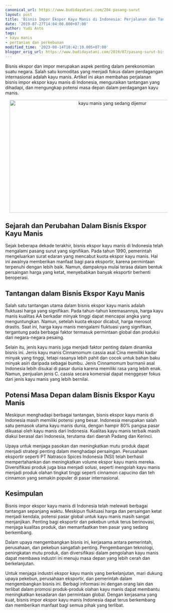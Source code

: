```yaml
---
canonical_url: https://www.budidayatani.com/204-pasang-surut
layout: post
title: 'Bisnis Impor Ekspor Kayu Manis di Indonesia: Perjalanan dan Tantangan'
date: '2019-07-27T14:04:00.000+07:00'
author: Yudi Anto
tags:
- kayu manis
- pertanian dan perkebunan
modified_time: '2023-08-14T10:42:10.005+07:00'
blogger_orig_url: https://www.budidayatani.com/2019/07/pasang-surut-bisnis-impor-ekspor-kayu.html
---
```


<p>Bisnis ekspor dan impor merupakan aspek penting dalam perekonomian suatu negara. Salah satu komoditas yang menjadi fokus dalam perdagangan internasional adalah kayu manis. Artikel ini akan membahas perjalanan bisnis impor ekspor kayu manis di Indonesia, menguraikan tantangan yang dihadapi, dan mengungkap potensi masa depan dalam perdagangan kayu manis.</p><div class="separator" style="clear: both; text-align: center;"><a href="https://blogger.googleusercontent.com/img/b/R29vZ2xl/AVvXsEh1VpUFWfI__pXUDoKbhCuM_Mrwv7rtMUuLqAhuOYu1VZo9g-qMIeo1M7x8tdLjw_9-pAkzUOj0aUDVrU4RpKk_E__zlCSjJVgtyHCjxKGh8DGgIIlmxqo9qJKbbAsaPVdlXv6ddp5biJVFRaFShtte1qw_PZc1mx0jzjUwExD4vQQTxMcgH95IYNSleQsu/s2133/kayu.jpg" imageanchor="1" style="margin-left: 1em; margin-right: 1em;"><img alt="kayu manis yang sedang dijemur" border="0" data-original-height="1200" data-original-width="2133" height="360" src="https://blogger.googleusercontent.com/img/b/R29vZ2xl/AVvXsEh1VpUFWfI__pXUDoKbhCuM_Mrwv7rtMUuLqAhuOYu1VZo9g-qMIeo1M7x8tdLjw_9-pAkzUOj0aUDVrU4RpKk_E__zlCSjJVgtyHCjxKGh8DGgIIlmxqo9qJKbbAsaPVdlXv6ddp5biJVFRaFShtte1qw_PZc1mx0jzjUwExD4vQQTxMcgH95IYNSleQsu/w640-h360/kayu.jpg" width="640" /></a></div><h2>Sejarah dan Perubahan Dalam Bisnis Ekspor Kayu Manis</h2><p>Sejak beberapa dekade terakhir, bisnis ekspor kayu manis di Indonesia telah mengalami pasang surut yang signifikan. Pada tahun 1990, pemerintah mengeluarkan surat edaran yang mencabut kuota ekspor kayu manis. Hal ini awalnya memberikan manfaat bagi para eksportir, karena permintaan terpenuhi dengan lebih baik. Namun, dampaknya mulai terasa dalam bentuk persaingan harga yang ketat, menyebabkan banyak eksportir berhenti beroperasi.</p><h2>Tantangan dalam Bisnis Ekspor Kayu Manis</h2><p>Salah satu tantangan utama dalam bisnis ekspor kayu manis adalah fluktuasi harga yang signifikan. Pada tahun-tahun keemasannya, harga kayu manis kualitas AA berkadar minyak tinggi dapat mencapai angka yang menguntungkan. Namun, setelah kuota ekspor dicabut, harga merosot drastis. Saat ini, harga kayu manis mengalami fluktuasi yang signifikan, tergantung pada berbagai faktor termasuk permintaan global dan produksi dari negara-negara pesaing.</p><p>Selain itu, jenis kayu manis juga menjadi faktor penting dalam dinamika bisnis ini. Jenis kayu manis Cinnamomum cassia asal Cina memiliki kadar minyak yang tinggi, tetapi rasanya lebih pahit dan cocok untuk bahan baku minyak asiri daripada sebagai bumbu. Jenis Cinnamomum burmanii asal Indonesia lebih disukai di pasar dunia karena memiliki rasa yang lebih enak. Namun, penjualan jenis C. cassia secara komersial dapat menggeser fokus dari jenis kayu manis yang lebih bernilai.</p><h2>Potensi Masa Depan dalam Bisnis Ekspor Kayu Manis</h2><p>Meskipun menghadapi berbagai tantangan, bisnis ekspor kayu manis di Indonesia masih memiliki potensi yang besar. Indonesia merupakan salah satu pemasok utama kayu manis dunia, dengan hampir 80% pangsa pasar dikuasai oleh kayu manis dari Indonesia. Kualitas kayu manis terbaik masih diakui berasal dari Indonesia, terutama dari daerah Padang dan Kerinci.</p><p>Upaya untuk menjaga pasokan dan meningkatkan mutu produk dapat menjadi strategi penting dalam menghadapi persaingan. Perusahaan eksportir seperti PT Natrasco Spices Indonesia (NSI) telah berhasil mempertahankan dan meningkatkan volume ekspor kayu manis mereka. Diversifikasi produk juga bisa menjadi solusi, seperti mengolah kayu manis menjadi produk olahan tingkat tinggi seperti cinnamon capucino dan teh cinnamon yang semakin populer di pasar internasional.</p><h2>Kesimpulan</h2><p>Bisnis impor ekspor kayu manis di Indonesia telah melewati berbagai tantangan sepanjang waktu. Meskipun fluktuasi harga dan persaingan ketat menjadi kendala, potensi pasar global untuk kayu manis masih sangat menjanjikan. Penting bagi eksportir dan pekebun untuk terus berinovasi, menjaga kualitas produk, dan memanfaatkan tren pasar yang sedang berkembang.</p><p>Dalam upaya mengembangkan bisnis ini, kerjasama antara pemerintah, perusahaan, dan pekebun sangatlah penting. Pengembangan teknologi, peningkatan mutu produk, dan diversifikasi dalam pengolahan kayu manis dapat membawa industri ini menuju masa depan yang lebih cerah dan berkelanjutan.</p><p>Untuk menjaga industri ekspor kayu manis yang berkelanjutan, mari dukung upaya pekebun, perusahaan eksportir, dan pemerintah dalam mengembangkan bisnis ini. Berbagi informasi ini dengan orang lain dan terlibat dalam promosi produk-produk olahan kayu manis dapat membantu meningkatkan kesadaran dan permintaan global. Dengan kerjasama yang kuat, bisnis impor ekspor kayu manis Indonesia dapat terus berkembang dan memberikan manfaat bagi semua pihak yang terlibat.</p>